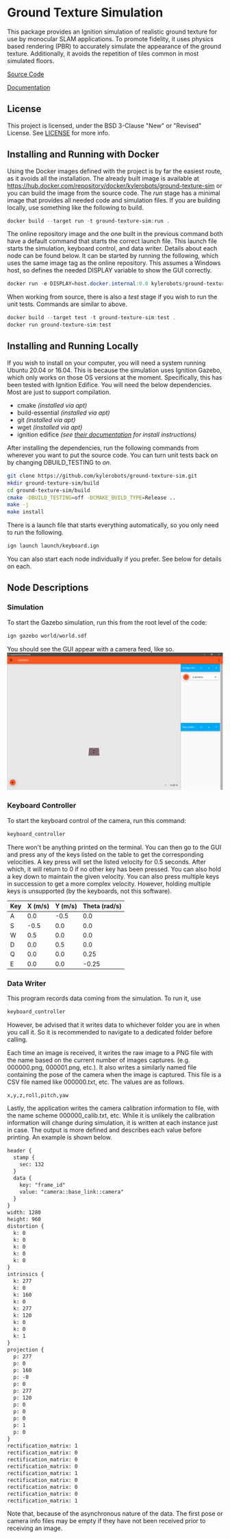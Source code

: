 # Ground Texture Simulation
This package provides an Ignition simulation of realistic ground texture for use by monocular SLAM applications. To
promote fidelity, it uses physics based rendering (PBR) to accurately simulate the appearance of the ground texture.
Additionally, it avoids the repetition of tiles common in most simulated floors.

[Source Code](https://github.com/kylerobots/ground-texture-sim)

[Documentation](https://kylerobots.github.io/ground-texture-sim/)

## License ##
This project is licensed, under the BSD 3-Clause "New" or "Revised" License. See [LICENSE](LICENSE) for more info.

## Installing and Running with Docker ##
Using the Docker images defined with the project is by far the easiest route, as it avoids all the installation. The
already built image is available at https://hub.docker.com/repository/docker/kylerobots/ground-texture-sim or you can
build the image from the source code. The *run* stage has a minimal image that provides all needed code and simulation
files. If you are building locally, use something like the following to build.
```powershell
docker build --target run -t ground-texture-sim:run .
```
The online repository image and the one built in the previous command both have a default command that starts the
correct launch file. This launch file starts the simulation, keyboard control, and data writer. Details about each
node can be found below. It can be started by running the following, which uses the same image tag as the online
repository. This assumes a Windows host, so defines the needed DISPLAY variable to show the GUI correctly.
```powershell
docker run -e DISPLAY=host.docker.internal:0.0 kylerobots/ground-texture-sim:1.1.0
```

When working from source, there is also a *test* stage if you wish to run the unit tests. Commands are similar to above.
```powershell
docker build --target test -t ground-texture-sim:test .
docker run ground-texture-sim:test
```

## Installing and Running Locally ##
If you wish to install on your computer, you will need a system running Ubuntu 20.04 or 16.04. This is because the
simulation uses Ignition Gazebo, which only works on those OS versions at the moment. Specifically, this has been tested
with Ignition Edifice. You will need the below dependencies. Most are just to support compilation.

* cmake *(installed via apt)*
* build-essential *(installed via apt)*
* git *(installed via apt)*
* wget *(installed via apt)*
* ignition edifice *(see [their documentation](https://www.ignitionrobotics.org/docs/edifice/install_ubuntu) for install
instructions)*

After installing the dependencies, run the following commands from wherever you want to put the source code. You can
turn unit tests back on by changing DBUILD_TESTING to *on*.
```bash
git clone https://github.com/kylerobots/ground-texture-sim.git
mkdir ground-texture-sim/build
cd ground-texture-sim/build
cmake -DBUILD_TESTING=off -DCMAKE_BUILD_TYPE=Release ..
make -j
make install
```

There is a launch file that starts everything automatically, so you only need to run the following.
```bash
ign launch launch/keyboard.ign
```
You can also start each node individually if you prefer. See below for details on each.

## Node Descriptions ##

### Simulation ###
To start the Gazebo simulation, run this from the root level of the code:
```bash
ign gazebo world/world.sdf
```
You should see the GUI appear with a camera feed, like so.
![Example GUI](GUI.png)

### Keyboard Controller ###
To start the keyboard control of the camera, run this command:
```bash
keyboard_controller
```
There won't be anything printed on the terminal. You can then go to the GUI and press any of the keys listed on the
table to get the corresponding velocities. A key press will set the listed velocity for 0.5 seconds. After which, it
will return to 0 if no other key has been pressed. You can also hold a key down to maintain the given velocity. You
can also press multiple keys in succession to get a more complex velocity. However, holding multiple keys is
unsupported (by the keyboards, not this software).

| Key | X (m/s) | Y (m/s) | Theta (rad/s) |
| --- | ------- | ------- | ------------- |
| A   | 0.0     | -0.5    | 0.0           |
| S   | -0.5    | 0.0     | 0.0           |
| W   | 0.5     | 0.0     | 0.0           |
| D   | 0.0     | 0.5     | 0.0           |
| Q   | 0.0     | 0.0     | 0.25          |
| E   | 0.0     | 0.0     | -0.25         |

### Data Writer ###
This program records data coming from the simulation. To run it, use
```bash
keyboard_controller
```
However, be advised that it writes data to whichever folder you are in when you call it. So it is recommended to
navigate to a dedicated folder before calling.

Each time an image is received, it writes the raw image to a PNG file with the name based on the current number of
images captures. (e.g. 000000.png, 000001.png, etc.). It also writes a similarly named file containing the pose of the
camera when the image is captured. This file is a CSV file named like 000000.txt, etc. The values are as follows.
```
x,y,z,roll,pitch,yaw
```
Lastly, the application writes the camera calibration information to file, with the name scheme 000000_calib.txt, etc.
While it is unlikely the calibration information will change during simulation, it is written at each instance just in
case. The output is more defined and describes each value before printing. An example is shown below.

```
header {
  stamp {
    sec: 132
  }
  data {
    key: "frame_id"
    value: "camera::base_link::camera"
  }
}
width: 1280
height: 960
distortion {
  k: 0
  k: 0
  k: 0
  k: 0
  k: 0
}
intrinsics {
  k: 277
  k: 0
  k: 160
  k: 0
  k: 277
  k: 120
  k: 0
  k: 0
  k: 1
}
projection {
  p: 277
  p: 0
  p: 160
  p: -0
  p: 0
  p: 277
  p: 120
  p: 0
  p: 0
  p: 0
  p: 1
  p: 0
}
rectification_matrix: 1
rectification_matrix: 0
rectification_matrix: 0
rectification_matrix: 0
rectification_matrix: 1
rectification_matrix: 0
rectification_matrix: 0
rectification_matrix: 0
rectification_matrix: 1
```

Note that, because of the asynchronous nature of the data. The first pose or camera info files may be empty if they have
not been received prior to receiving an image.
